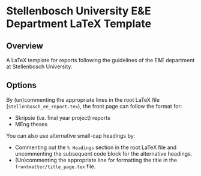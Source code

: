 Stellenbosch University E&E Department LaTeX Template
=====================================================

Overview
--------
A LaTeX template for reports following the guidelines of the E&E department at
Stellenbosch University.


Options
-------
By (un)commenting the appropriate lines in the root LaTeX file
(`stellenbosch_ee_report.tex`), the front page can follow the format for:

- Skripsie (i.e. final year project) reports
- MEng theses

You can also use alternative small-cap headings by:

- Commenting out the `% Headings` section in the root LaTeX file and
  uncommenting the subsequent code block for the alternative headings.
- (Un)commenting the appropriate line for formatting the title in the
  `frontmatter/title_page.tex` file.
